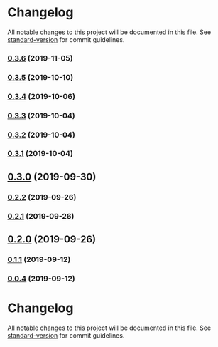 # Changelog

All notable changes to this project will be documented in this file. See [standard-version](https://github.com/conventional-changelog/standard-version) for commit guidelines.

### [0.3.6](https://github.com/tiancai-hq/one-schema/compare/v0.3.5...v0.3.6) (2019-11-05)



### [0.3.5](https://github.com/tiancai-hq/one-schema/compare/v0.3.4...v0.3.5) (2019-10-10)



### [0.3.4](https://github.com/tiancai-hq/one-schema/compare/v0.3.3...v0.3.4) (2019-10-06)



### [0.3.3](https://github.com/tiancai-hq/one-schema/compare/v0.3.2...v0.3.3) (2019-10-04)



### [0.3.2](https://github.com/tiancai-hq/one-schema/compare/v0.3.1...v0.3.2) (2019-10-04)



### [0.3.1](https://github.com/tiancai-hq/one-schema/compare/v0.3.0...v0.3.1) (2019-10-04)



## [0.3.0](https://github.com/tiancai-hq/one-schema/compare/v0.2.2...v0.3.0) (2019-09-30)



### [0.2.2](https://github.com/tiancai-hq/one-schema/compare/v0.2.1...v0.2.2) (2019-09-26)



### [0.2.1](https://github.com/tiancai-hq/one-schema/compare/v0.2.0...v0.2.1) (2019-09-26)



## [0.2.0](https://github.com/tiancai-hq/one-schema/compare/v0.1.1...v0.2.0) (2019-09-26)



### [0.1.1](https://github.com/tiancai-hq/one-schema/compare/v0.0.4...v0.1.1) (2019-09-12)



### [0.0.4](https://github.com/tiancai-hq/one-schema/compare/v0.0.3...v0.0.4) (2019-09-12)



# Changelog

All notable changes to this project will be documented in this file. See [standard-version](https://github.com/conventional-changelog/standard-version) for commit guidelines.
